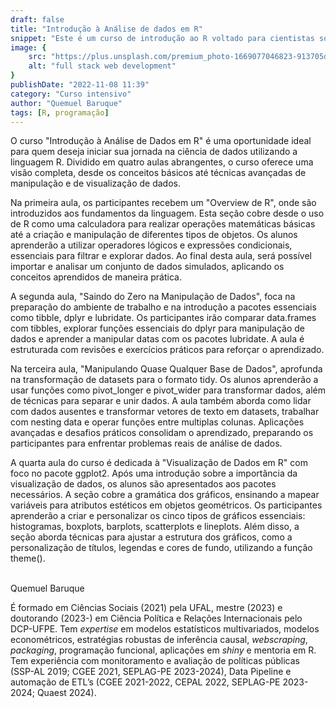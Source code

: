 ```yaml
---
draft: false
title: "Introdução à Análise de dados em R"
snippet: "Este é um curso de introdução ao R voltado para cientistas sociais."
image: {
    src: "https://plus.unsplash.com/premium_photo-1669077046823-913705d81b44?&fit=crop&w=430&h=240",
    alt: "full stack web development"
}
publishDate: "2022-11-08 11:39"
category: "Curso intensivo"
author: "Quemuel Baruque"
tags: [R, programação]
---
```

O curso &quot;Introdução à Análise de Dados em R&quot; é uma oportunidade ideal para quem deseja iniciar sua jornada na ciência de dados utilizando a linguagem R. Dividido em quatro aulas abrangentes, o curso oferece uma visão completa, desde os conceitos básicos até técnicas avançadas de manipulação e de visualização de dados.

Na primeira aula, os participantes recebem um &quot;Overview de R&quot;, onde são introduzidos aos fundamentos da linguagem. Esta seção cobre desde o uso de R como uma calculadora para realizar operações matemáticas básicas até a criação e manipulação de diferentes tipos de objetos. Os alunos aprenderão a utilizar operadores lógicos e expressões condicionais, essenciais para filtrar e explorar dados. Ao final desta aula, será possível importar e analisar um conjunto de dados simulados, aplicando os conceitos aprendidos de maneira prática.

A segunda aula, &quot;Saindo do Zero na Manipulação de Dados&quot;, foca na preparação do ambiente de trabalho e na introdução a pacotes essenciais como tibble, dplyr e lubridate. Os participantes irão comparar data.frames com tibbles, explorar funções essenciais do dplyr para manipulação de dados e aprender a manipular datas com os pacotes lubridate. A aula é estruturada com revisões e exercícios práticos para reforçar o aprendizado.

Na terceira aula, &quot;Manipulando Quase Qualquer Base de Dados&quot;, aprofunda na transformação de datasets para o formato tidy. Os alunos aprenderão a usar funções como pivot_longer e pivot_wider para transformar dados, além de técnicas para separar e unir dados. A aula também aborda como lidar com dados ausentes e transformar vetores de texto em datasets, trabalhar com nesting data e operar funções entre multiplas colunas. Aplicações avançadas e desafios práticos consolidam o aprendizado, preparando os participantes para enfrentar problemas reais de análise de dados.

A quarta aula do curso é dedicada à &quot;Visualização de Dados em R&quot; com foco no pacote ggplot2. Após uma introdução sobre a importância da visualização de dados, os alunos são apresentados aos pacotes necessários.  A seção cobre a gramática dos gráficos, ensinando a mapear variáveis para atributos estéticos em objetos geométricos. Os participantes aprenderão a criar e personalizar os cinco tipos de gráficos essenciais: histogramas, boxplots, barplots, scatterplots e lineplots. Além disso, a seção aborda técnicas para ajustar a estrutura dos gráficos, como a personalização de títulos, legendas e cores de fundo, utilizando a função theme().

<br>
<span class="text-2xl font-bold text-primary">Quemuel Baruque</span>

É formado em Ciências Sociais (2021) pela UFAL, mestre (2023) e doutorando (2023-) em Ciência Política e Relações Internacionais pelo DCP-UFPE. Tem *expertise* em modelos estatísticos multivariados, modelos econométricos, estratégias robustas de inferência causal, *webscraping*, *packaging*, programação funcional, aplicações em *shiny* e mentoria em R. Tem experiência com monitoramento e avaliação de políticas públicas (SSP-AL 2019; CGEE 2021, SEPLAG-PE 2023-2024), Data Pipeline e automação de ETL’s (CGEE 2021-2022, CEPAL 2022, SEPLAG-PE 2023-2024; Quaest 2024).